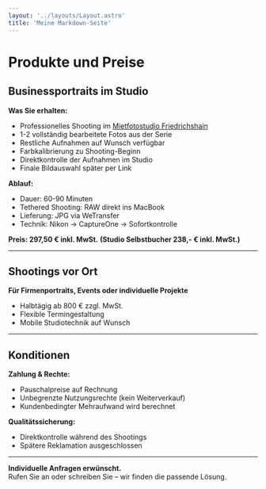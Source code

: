 ```yaml
---
layout: '../layouts/Layout.astro'
title: 'Meine Markdown-Seite'
---
```


# Produkte und Preise

## Businessportraits im Studio

**Was Sie erhalten:**
- Professionelles Shooting im [Mietfotostudio Friedrichshain](https://www.mietfotostudio.berlin/Onlinebuchung)
- 1-2 vollständig bearbeitete Fotos aus der Serie
- Restliche Aufnahmen auf Wunsch verfügbar
- Farbkalibrierung zu Shooting-Beginn
- Direktkontrolle der Aufnahmen im Studio
- Finale Bildauswahl später per Link

**Ablauf:**
- Dauer: 60-90 Minuten
- Tethered Shooting: RAW direkt ins MacBook
- Lieferung: JPG via WeTransfer
- Technik: Nikon → CaptureOne → Sofortkontrolle

**Preis: 297,50 € inkl. MwSt.**
**(Studio Selbstbucher 238,- € inkl. MwSt.)**

---

## Shootings vor Ort

**Für Firmenportraits, Events oder individuelle Projekte**
- Halbtägig ab 800 € zzgl. MwSt.
- Flexible Termingestaltung
- Mobile Studiotechnik auf Wunsch

---

## Konditionen

**Zahlung & Rechte:**
- Pauschalpreise auf Rechnung
- Unbegrenzte Nutzungsrechte (kein Weiterverkauf)
- Kundenbedingter Mehraufwand wird berechnet

**Qualitätssicherung:**
- Direktkontrolle während des Shootings
- Spätere Reklamation ausgeschlossen

---

**Individuelle Anfragen erwünscht.**  
Rufen Sie an oder schreiben Sie – wir finden die passende Lösung.


